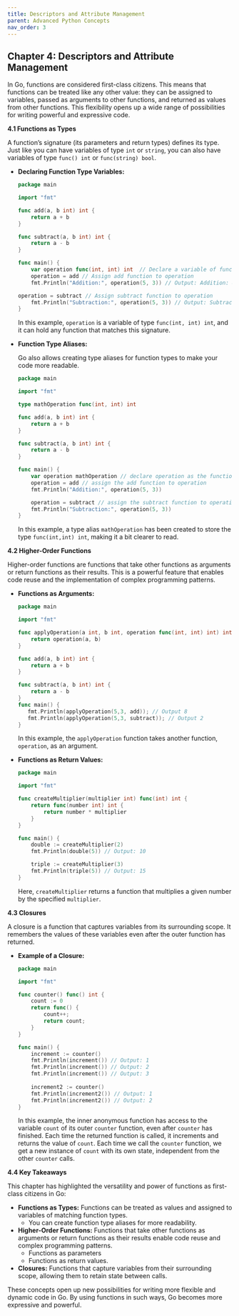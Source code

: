 ```yaml
---
title: Descriptors and Attribute Management
parent: Advanced Python Concepts
nav_order: 3
---
```


## Chapter 4: Descriptors and Attribute Management

In Go, functions are considered first-class citizens. This means that functions can be treated like any other value: they can be assigned to variables, passed as arguments to other functions, and returned as values from other functions. This flexibility opens up a wide range of possibilities for writing powerful and expressive code.

**4.1 Functions as Types**

A function’s signature (its parameters and return types) defines its type. Just like you can have variables of type `int` or `string`, you can also have variables of type `func() int` or `func(string) bool`.

*   **Declaring Function Type Variables:**
    ```go
    package main

    import "fmt"

    func add(a, b int) int {
        return a + b
    }

    func subtract(a, b int) int {
        return a - b
    }

    func main() {
        var operation func(int, int) int  // Declare a variable of function type
        operation = add // Assign add function to operation
        fmt.Println("Addition:", operation(5, 3)) // Output: Addition: 8

	operation = subtract // Assign subtract function to operation
        fmt.Println("Subtraction:", operation(5, 3)) // Output: Subtraction: 2
    }
    ```

    In this example, `operation` is a variable of type `func(int, int) int`, and it can hold any function that matches this signature.

* **Function Type Aliases:**
	
    Go also allows creating type aliases for function types to make your code more readable.
    ```go
    package main

    import "fmt"

    type mathOperation func(int, int) int

    func add(a, b int) int {
        return a + b
    }

    func subtract(a, b int) int {
        return a - b
    }

    func main() {
        var operation mathOperation // declare operation as the function type
        operation = add // assign the add function to operation
        fmt.Println("Addition:", operation(5, 3))

	    operation = subtract // assign the subtract function to operation
        fmt.Println("Subtraction:", operation(5, 3))
    }
    ```
	
    In this example, a type alias `mathOperation` has been created to store the type `func(int,int) int`, making it a bit clearer to read.

**4.2 Higher-Order Functions**

Higher-order functions are functions that take other functions as arguments or return functions as their results. This is a powerful feature that enables code reuse and the implementation of complex programming patterns.

*   **Functions as Arguments:**
    ```go
    package main

    import "fmt"

    func applyOperation(a int, b int, operation func(int, int) int) int {
        return operation(a, b)
    }

    func add(a, b int) int {
        return a + b
    }

    func subtract(a, b int) int {
        return a - b
    }
    func main() {
	   fmt.Println(applyOperation(5,3, add)); // Output 8
       fmt.Println(applyOperation(5,3, subtract)); // Output 2
    }
    ```
    
    In this example, the `applyOperation` function takes another function, `operation`, as an argument.

*   **Functions as Return Values:**

    ```go
    package main

    import "fmt"

    func createMultiplier(multiplier int) func(int) int {
        return func(number int) int {
            return number * multiplier
        }
    }

    func main() {
	    double := createMultiplier(2)
        fmt.Println(double(5)) // Output: 10

	    triple := createMultiplier(3)
        fmt.Println(triple(5)) // Output: 15
    }
    ```

    Here, `createMultiplier` returns a function that multiplies a given number by the specified `multiplier`.

**4.3 Closures**

A closure is a function that captures variables from its surrounding scope. It remembers the values of these variables even after the outer function has returned.

*   **Example of a Closure:**
    ```go
    package main

    import "fmt"

    func counter() func() int {
	    count := 0
        return func() {
            count++;
            return count;
        }
    }

    func main() {
	    increment := counter()
	    fmt.Println(increment()) // Output: 1
	    fmt.Println(increment()) // Output: 2
	    fmt.Println(increment()) // Output: 3
	    
	    increment2 := counter()
	    fmt.Println(increment2()) // Output: 1
	    fmt.Println(increment2()) // Output: 2
    }
    ```
    In this example, the inner anonymous function has access to the variable `count` of its outer `counter` function, even after `counter` has finished. Each time the returned function is called, it increments and returns the value of `count`.
    Each time we call the `counter` function, we get a new instance of `count` with its own state, independent from the other `counter` calls. 

**4.4 Key Takeaways**

This chapter has highlighted the versatility and power of functions as first-class citizens in Go:

*   **Functions as Types:** Functions can be treated as values and assigned to variables of matching function types.
    *   You can create function type aliases for more readability.
*   **Higher-Order Functions:** Functions that take other functions as arguments or return functions as their results enable code reuse and complex programming patterns.
    *   Functions as parameters
    *   Functions as return values.
*   **Closures:** Functions that capture variables from their surrounding scope, allowing them to retain state between calls.

These concepts open up new possibilities for writing more flexible and dynamic code in Go. By using functions in such ways, Go becomes more expressive and powerful.

